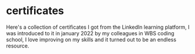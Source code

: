# certificates

Here's a collection of certificates I got from the LinkedIn learning platform, I was introduced to it in january 2022 by my colleagues in WBS coding school, I love improving on my skills and it turned out to be an endless resource.
